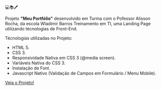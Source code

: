 💻📚🖊️

Projeto **"Meu Portfólio"** desenvolvido em Turma com o Pofessor Alisson Rocha, da escola Wladimir Barros Treinamento em TI, uma Landing Page utilizando técnologias de Front-End.

Técnologias utilizadas no Projeto:

- HTML 5.
- CSS 3.
- Responsividade Nativa em CSS 3 (@media screen).
- Variáveis Nativa do CSS 3.
- Instalação de Font.
- Javascript Nativo (Validação de Campos em Formulário / Menu Mobile).

[Veja o Projeto!](https://lelisgustavo.github.io/Projeto_2_Portfolio/)